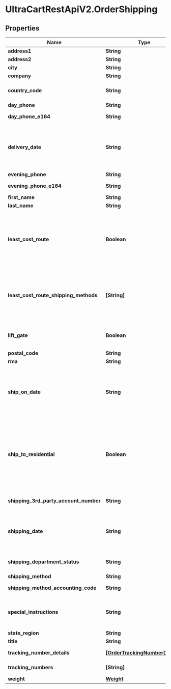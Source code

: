 # UltraCartRestApiV2.OrderShipping

## Properties
Name | Type | Description | Notes
------------ | ------------- | ------------- | -------------
**address1** | **String** | Address line 1 | [optional] 
**address2** | **String** | Address line 2 | [optional] 
**city** | **String** | City | [optional] 
**company** | **String** | Company | [optional] 
**country_code** | **String** | ISO-3166 two letter country code | [optional] 
**day_phone** | **String** | Day time phone | [optional] 
**day_phone_e164** | **String** | Day time phone (E164 format) | [optional] 
**delivery_date** | **String** | Date the customer is requesting delivery on.  Typically used for perishable product delivery. | [optional] 
**evening_phone** | **String** | Evening phone | [optional] 
**evening_phone_e164** | **String** | Evening phone (E164 format) | [optional] 
**first_name** | **String** | First name | [optional] 
**last_name** | **String** | Last name | [optional] 
**least_cost_route** | **Boolean** | If true, instructs UltraCart to apply the cheapest shipping method to this order.  Used only for channel partner order inserts. | [optional] 
**least_cost_route_shipping_methods** | **[String]** | List of shipping methods to consider if least_code_route is true. Used only for channel parter order inserts. | [optional] 
**lift_gate** | **Boolean** | Lift gate requested (LTL shipping methods only) | [optional] 
**postal_code** | **String** | Postal code | [optional] 
**rma** | **String** | RMA number | [optional] 
**ship_on_date** | **String** | Date the customer is requesting that the order ship on.  Typically used for perishable product delivery. | [optional] 
**ship_to_residential** | **Boolean** | True if the shipping address is residential.  Effects the methods that are available to the customer as well as the price of the shipping method. | [optional] 
**shipping_3rd_party_account_number** | **String** | Shipping 3rd party account number | [optional] 
**shipping_date** | **String** | Date/time the order shipped on.  This date is set once the first shipment is sent to the customer. | [optional] 
**shipping_department_status** | **String** | Shipping department status | [optional] 
**shipping_method** | **String** | Shipping method | [optional] 
**shipping_method_accounting_code** | **String** | Shipping method accounting code | [optional] 
**special_instructions** | **String** | Special instructions from the customer regarding shipping | [optional] 
**state_region** | **String** | State | [optional] 
**title** | **String** | Title | [optional] 
**tracking_number_details** | [**[OrderTrackingNumberDetails]**](OrderTrackingNumberDetails.md) | Tracking number details | [optional] 
**tracking_numbers** | **[String]** | Tracking numbers | [optional] 
**weight** | [**Weight**](Weight.md) |  | [optional] 


